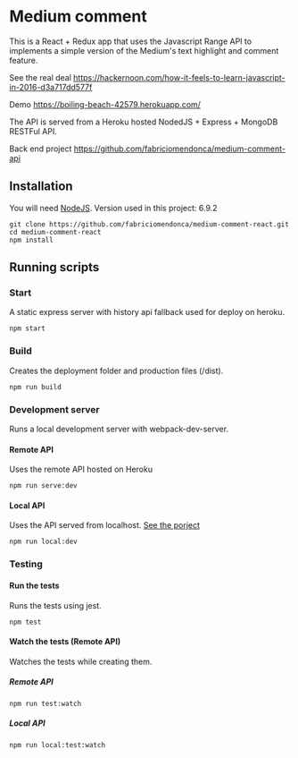 # Medium comment

This is a React + Redux app that uses the Javascript Range API to implements a simple version of the Medium's text highlight and comment feature.

See the real deal
https://hackernoon.com/how-it-feels-to-learn-javascript-in-2016-d3a717dd577f

Demo
https://boiling-beach-42579.herokuapp.com/

The API is served from a Heroku hosted NodedJS + Express + MongoDB RESTFul API.

Back end project
https://github.com/fabriciomendonca/medium-comment-api

## Installation

You will need [NodeJS](https://nodejs.org/). 
Version used in this project: 6.9.2

```
git clone https://github.com/fabriciomendonca/medium-comment-react.git
cd medium-comment-react
npm install
```

## Running scripts

### Start

A static express server with history api fallback used for deploy on heroku.

```
npm start
```

### Build

Creates the deployment folder and production files (/dist).

```
npm run build
```

### Development server

Runs a local development server with webpack-dev-server.

#### Remote API

Uses the remote API hosted on Heroku

```
npm run serve:dev
```

#### Local API

Uses the API served from localhost. [See the porject](https://github.com/fabriciomendonca/medium-comment-api)

```
npm run local:dev
```

### Testing

#### Run the tests

Runs the tests using jest.

```
npm test
```

#### Watch the tests (Remote API)

Watches the tests while creating them.

##### Remote API

```
npm run test:watch
```

##### Local API

```
npm run local:test:watch
```

